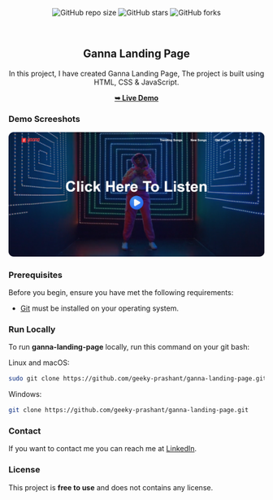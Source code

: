 <div align="center">
  
  ![GitHub repo size](https://img.shields.io/github/repo-size/geeky-prashant/ganna-landing-page)
  ![GitHub stars](https://img.shields.io/github/stars/geeky-prashant/ganna-landing-page)
  ![GitHub forks](https://img.shields.io/github/forks/geeky-prashant/ganna-landing-page?style=social)
 
  <br />

  <h2 align="center">Ganna Landing Page</h2>

  In this project, I have created Ganna Landing Page, The project is built using HTML, CSS & JavaScript.

  <a href="https://geeky-prashant.github.io/ganna-landing-page/"><strong>➥ Live Demo</strong></a>

</div>

### Demo Screeshots

![Ganna Landing Page Desktop Demo](./readme-images/Ganna-Landing-Page.png "Desktop Demo")

### Prerequisites

Before you begin, ensure you have met the following requirements:

* [Git](https://git-scm.com/downloads "Download Git") must be installed on your operating system.

### Run Locally

To run **ganna-landing-page** locally, run this command on your git bash:

Linux and macOS:

```bash
sudo git clone https://github.com/geeky-prashant/ganna-landing-page.git
```

Windows:

```bash
git clone https://github.com/geeky-prashant/ganna-landing-page.git
```

### Contact

If you want to contact me you can reach me at [LinkedIn](https://linkedin.com/in/geekyprashant/).

### License

This project is **free to use** and does not contains any license.
